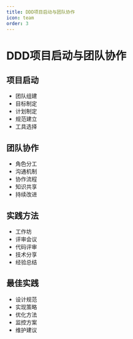 ```yaml
---
title: DDD项目启动与团队协作
icon: team
order: 3
---
```


# DDD项目启动与团队协作

## 项目启动
- 团队组建
- 目标制定
- 计划制定
- 规范建立
- 工具选择

## 团队协作
- 角色分工
- 沟通机制
- 协作流程
- 知识共享
- 持续改进

## 实践方法
- 工作坊
- 评审会议
- 代码评审
- 技术分享
- 经验总结

## 最佳实践
- 设计规范
- 实现策略
- 优化方法
- 监控方案
- 维护建议
